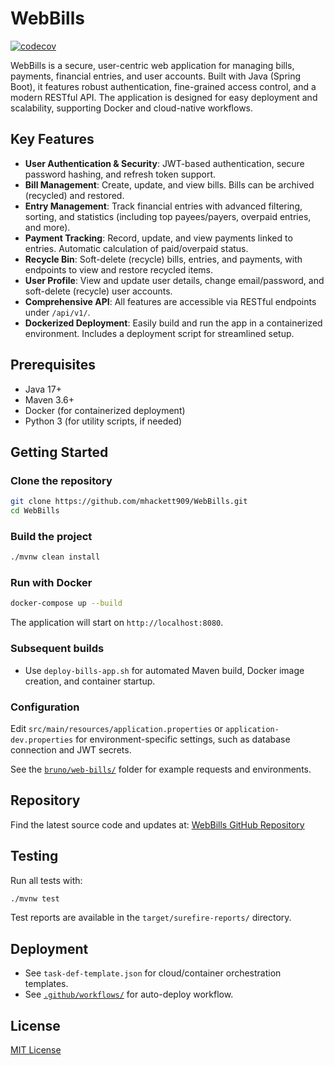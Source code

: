 # WebBills

[![codecov](https://codecov.io/gh/mhackett909/WebBills/branch/main/graph/badge.svg)](https://codecov.io/gh/mhackett909/WebBills)

WebBills is a secure, user-centric web application for managing bills, payments, financial entries, and user accounts. Built with Java (Spring Boot), it features robust authentication, fine-grained access control, and a modern RESTful API. The application is designed for easy deployment and scalability, supporting Docker and cloud-native workflows.

## Key Features

- **User Authentication & Security**: JWT-based authentication, secure password hashing, and refresh token support.
- **Bill Management**: Create, update, and view bills. Bills can be archived (recycled) and restored.
- **Entry Management**: Track financial entries with advanced filtering, sorting, and statistics (including top payees/payers, overpaid entries, and more).
- **Payment Tracking**: Record, update, and view payments linked to entries. Automatic calculation of paid/overpaid status.
- **Recycle Bin**: Soft-delete (recycle) bills, entries, and payments, with endpoints to view and restore recycled items.
- **User Profile**: View and update user details, change email/password, and soft-delete (recycle) user accounts.
- **Comprehensive API**: All features are accessible via RESTful endpoints under `/api/v1/`.
- **Dockerized Deployment**: Easily build and run the app in a containerized environment. Includes a deployment script for streamlined setup.

## Prerequisites

- Java 17+
- Maven 3.6+
- Docker (for containerized deployment)
- Python 3 (for utility scripts, if needed)

## Getting Started

### Clone the repository

```sh
git clone https://github.com/mhackett909/WebBills.git
cd WebBills
```

### Build the project

```sh
./mvnw clean install
```

### Run with Docker

```sh
docker-compose up --build
```

The application will start on `http://localhost:8080`.

### Subsequent builds

- Use `deploy-bills-app.sh` for automated Maven build, Docker image creation, and container startup.

### Configuration

Edit `src/main/resources/application.properties` or `application-dev.properties` for environment-specific settings, such as database connection and JWT secrets.

See the [`bruno/web-bills/`](bruno/web-bills/) folder for example requests and environments.

## Repository

Find the latest source code and updates at: [WebBills GitHub Repository](https://github.com/mhackett909/WebBills/)

## Testing

Run all tests with:

```sh
./mvnw test
```

Test reports are available in the `target/surefire-reports/` directory.

## Deployment

- See `task-def-template.json` for cloud/container orchestration templates.
- See [`.github/workflows/`](.github/workflows/) for auto-deploy workflow.

## License

[MIT License](LICENSE)

